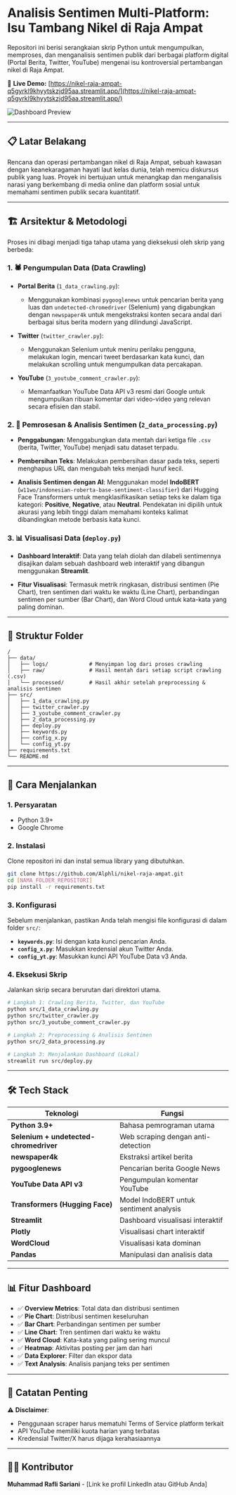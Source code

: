 # Analisis Sentimen Multi-Platform: Isu Tambang Nikel di Raja Ampat

Repositori ini berisi serangkaian skrip Python untuk mengumpulkan, memproses, dan menganalisis sentimen publik dari berbagai platform digital (Portal Berita, Twitter, YouTube) mengenai isu kontroversial pertambangan nikel di Raja Ampat.

🔗 **Live Demo:** [https://nikel-raja-ampat-q5gyrkl9khyytskzjd95aa.streamlit.app/](https://nikel-raja-ampat-q5gyrkl9khyytskzjd95aa.streamlit.app/)

![Dashboard Preview](https://github.com/user-attachments/assets/5c4fb1c5-50d9-45f8-9eb9-ec8033d49b41)

---

## 📋 Latar Belakang

Rencana dan operasi pertambangan nikel di Raja Ampat, sebuah kawasan dengan keanekaragaman hayati laut kelas dunia, telah memicu diskursus publik yang luas. Proyek ini bertujuan untuk menangkap dan menganalisis narasi yang berkembang di media online dan platform sosial untuk memahami sentimen publik secara kuantitatif.

---

## 🏗️ Arsitektur & Metodologi

Proses ini dibagi menjadi tiga tahap utama yang dieksekusi oleh skrip yang berbeda:

### 1. 🕷️ Pengumpulan Data (Data Crawling)

- **Portal Berita** (`1_data_crawling.py`): 
  - Menggunakan kombinasi `pygooglenews` untuk pencarian berita yang luas dan `undetected-chromedriver` (Selenium) yang digabungkan dengan `newspaper4k` untuk mengekstraksi konten secara andal dari berbagai situs berita modern yang dilindungi JavaScript.

- **Twitter** (`twitter_crawler.py`): 
  - Menggunakan Selenium untuk meniru perilaku pengguna, melakukan login, mencari tweet berdasarkan kata kunci, dan melakukan scrolling untuk mengumpulkan data percakapan.

- **YouTube** (`3_youtube_comment_crawler.py`): 
  - Memanfaatkan YouTube Data API v3 resmi dari Google untuk mengumpulkan ribuan komentar dari video-video yang relevan secara efisien dan stabil.

### 2. 🧹 Pemrosesan & Analisis Sentimen (`2_data_processing.py`)

- **Penggabungan**: Menggabungkan data mentah dari ketiga file `.csv` (berita, Twitter, YouTube) menjadi satu dataset terpadu.

- **Pembersihan Teks**: Melakukan pembersihan dasar pada teks, seperti menghapus URL dan mengubah teks menjadi huruf kecil.

- **Analisis Sentimen dengan AI**: Menggunakan model **IndoBERT** (`w11wo/indonesian-roberta-base-sentiment-classifier`) dari Hugging Face Transformers untuk mengklasifikasikan setiap teks ke dalam tiga kategori: **Positive**, **Negative**, atau **Neutral**. Pendekatan ini dipilih untuk akurasi yang lebih tinggi dalam memahami konteks kalimat dibandingkan metode berbasis kata kunci.

### 3. 📊 Visualisasi Data (`deploy.py`)

- **Dashboard Interaktif**: Data yang telah diolah dan dilabeli sentimennya disajikan dalam sebuah dashboard web interaktif yang dibangun menggunakan **Streamlit**.

- **Fitur Visualisasi**: Termasuk metrik ringkasan, distribusi sentimen (Pie Chart), tren sentimen dari waktu ke waktu (Line Chart), perbandingan sentimen per sumber (Bar Chart), dan Word Cloud untuk kata-kata yang paling dominan.

---

## 📁 Struktur Folder

```
/
├── data/
│   ├── logs/             # Menyimpan log dari proses crawling
│   ├── raw/              # Hasil mentah dari setiap script crawling (.csv)
│   └── processed/        # Hasil akhir setelah preprocessing & analisis sentimen
├── src/
│   ├── 1_data_crawling.py
│   ├── twitter_crawler.py
│   ├── 3_youtube_comment_crawler.py
│   ├── 2_data_processing.py
│   ├── deploy.py
│   ├── keywords.py
│   ├── config_x.py
│   └── config_yt.py
├── requirements.txt
└── README.md
```

---

## 🚀 Cara Menjalankan

### 1. Persyaratan

- Python 3.9+
- Google Chrome

### 2. Instalasi

Clone repositori ini dan instal semua library yang dibutuhkan.

```bash
git clone https://github.com/Alphli/nikel-raja-ampat.git
cd [NAMA_FOLDER_REPOSITORI]
pip install -r requirements.txt
```

### 3. Konfigurasi

Sebelum menjalankan, pastikan Anda telah mengisi file konfigurasi di dalam folder `src/`:

- **`keywords.py`**: Isi dengan kata kunci pencarian Anda.
- **`config_x.py`**: Masukkan kredensial akun Twitter Anda.
- **`config_yt.py`**: Masukkan kunci API YouTube Data v3 Anda.

### 4. Eksekusi Skrip

Jalankan skrip secara berurutan dari direktori utama.

```bash
# Langkah 1: Crawling Berita, Twitter, dan YouTube
python src/1_data_crawling.py
python src/twitter_crawler.py
python src/3_youtube_comment_crawler.py

# Langkah 2: Preprocessing & Analisis Sentimen
python src/2_data_processing.py

# Langkah 3: Menjalankan Dashboard (Lokal)
streamlit run src/deploy.py
```

---

## 🛠️ Tech Stack

| Teknologi | Fungsi |
|-----------|--------|
| **Python 3.9+** | Bahasa pemrograman utama |
| **Selenium + undetected-chromedriver** | Web scraping dengan anti-detection |
| **newspaper4k** | Ekstraksi artikel berita |
| **pygooglenews** | Pencarian berita Google News |
| **YouTube Data API v3** | Pengumpulan komentar YouTube |
| **Transformers (Hugging Face)** | Model IndoBERT untuk sentiment analysis |
| **Streamlit** | Dashboard visualisasi interaktif |
| **Plotly** | Visualisasi chart interaktif |
| **WordCloud** | Visualisasi kata dominan |
| **Pandas** | Manipulasi dan analisis data |

---

## 📊 Fitur Dashboard

- ✅ **Overview Metrics**: Total data dan distribusi sentimen
- ✅ **Pie Chart**: Distribusi sentimen keseluruhan
- ✅ **Bar Chart**: Perbandingan sentimen per sumber
- ✅ **Line Chart**: Tren sentimen dari waktu ke waktu
- ✅ **Word Cloud**: Kata-kata yang paling sering muncul
- ✅ **Heatmap**: Aktivitas posting per jam dan hari
- ✅ **Data Explorer**: Filter dan ekspor data
- ✅ **Text Analysis**: Analisis panjang teks per sentimen

---

## 📝 Catatan Penting

⚠️ **Disclaimer**: 
- Penggunaan scraper harus mematuhi Terms of Service platform terkait
- API YouTube memiliki kuota harian yang terbatas
- Kredensial Twitter/X harus dijaga kerahasiaannya

---

## 👨‍💻 Kontributor

**Muhammad Rafli Sariani** - [Link ke profil LinkedIn atau GitHub Anda]


